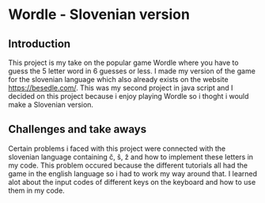# Wordle - Slovenian version
## Introduction
This project is my take on the popular game Wordle where you have to guess the 5 letter word in 6 guesses or less. I made my version of the game for the slovenian language which also already exists on the website https://besedle.com/. This was my second project in java script and I decided on this project because i enjoy playing Wordle so i thoght i would make a Slovenian version.
## Challenges and take aways
Certain problems i faced with this project were connected with the slovenian language containing č, š, ž and how to implement these letters in my code. This problem occured because the different tutorials all had the game in the english language so i had to work my way around that. I learned alot about the input codes of different keys on the keyboard and how to use them in my code.
